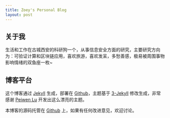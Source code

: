 ```yaml
---
title: Zoey's Personal Blog
layout: post
---
```


## 关于我

生活和工作在古城西安的科研狗一个，从事信息安全方面的研究，主要研究方向为：可验证计算和区块链应用，喜欢旅游，喜欢发呆，多愁善感，极易被周围事物影响情绪的双鱼座一枚~

## 博客平台

这个博客通过 [Jekyll](http://jekyllrb.com/) 生成，部署在 [Github](https://pages.github.com)，主题基于 [3-Jekyll](https://github.com/P233/3-Jekyll) 修改生成，非常感谢 [Peiwen Lu](https://github.com/P233) 开发出这么漂亮的主题。

本博客的源码托管在 [Github](https://github.com/suyan/suyan.github.io) 上，如果有任何改进意见，欢迎讨论。
